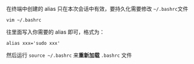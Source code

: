 在终端中创建的 alias 只在本次会话中有效，要持久化需要修改 `~/.bashrc`文件
```
vim ~/.bashrc
```
往里面写入你需要的 alias 即可，格式为：
```
alias xxx='sudo xxx'
```
然后运行 `source ~/.bashrc` 来**重新加载** `.bashrc` 文件